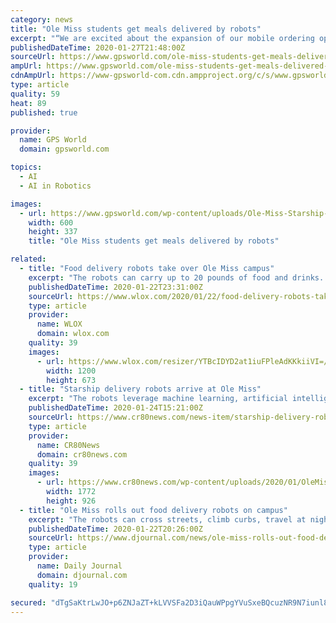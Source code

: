 ```yaml
---
category: news
title: "Ole Miss students get meals delivered by robots"
excerpt: "“We are excited about the expansion of our mobile ordering operation and the new opportunities this partnership creates.” The robots use a combination of sophisticated machine learning, artificial intelligence and sensors to travel on sidewalks and navigate around obstacles. The computer vision-based navigation helps the robots to map their ..."
publishedDateTime: 2020-01-27T21:48:00Z
sourceUrl: https://www.gpsworld.com/ole-miss-students-get-meals-delivered-by-robots/
ampUrl: https://www.gpsworld.com/ole-miss-students-get-meals-delivered-by-robots/amp/
cdnAmpUrl: https://www-gpsworld-com.cdn.ampproject.org/c/s/www.gpsworld.com/ole-miss-students-get-meals-delivered-by-robots/amp/
type: article
quality: 59
heat: 89
published: true

provider:
  name: GPS World
  domain: gpsworld.com

topics:
  - AI
  - AI in Robotics

images:
  - url: https://www.gpsworld.com/wp-content/uploads/Ole-Miss-Starship-robot-W.jpg
    width: 600
    height: 337
    title: "Ole Miss students get meals delivered by robots"

related:
  - title: "Food delivery robots take over Ole Miss campus"
    excerpt: "The robots can carry up to 20 pounds of food and drinks. Deliveries typically take just minutes. The robots use artificial intelligence and sensors to travel on sidewalks and navigate around any obstacles. They can even drive over curbs, across streets and through rain or snow. In case of any issues, a human can take control of the machine ..."
    publishedDateTime: 2020-01-22T23:31:00Z
    sourceUrl: https://www.wlox.com/2020/01/22/food-delivery-robots-take-over-ole-miss-campus/
    type: article
    provider:
      name: WLOX
      domain: wlox.com
    quality: 39
    images:
      - url: https://www.wlox.com/resizer/YTBcIDYD2at1iuFPleAdKKkiiVI=/1200x0/arc-anglerfish-arc2-prod-raycom.s3.amazonaws.com/public/K5HBSHMBJFB7DEYPZIQESOTIQE.jpg
        width: 1200
        height: 673
  - title: "Starship delivery robots arrive at Ole Miss"
    excerpt: "The robots leverage machine learning, artificial intelligence and a series of on-board sensors to navigate on sidewalks and avoid obstacles. Each robot can carry up to 20 pounds, as well as cross streets, climb curbs, travel at night and operate in both rain and snow."
    publishedDateTime: 2020-01-24T15:21:00Z
    sourceUrl: https://www.cr80news.com/news-item/starship-delivery-robots-arrive-at-ole-miss/
    type: article
    provider:
      name: CR80News
      domain: cr80news.com
    quality: 39
    images:
      - url: https://www.cr80news.com/wp-content/uploads/2020/01/OleMiss_Starship.png
        width: 1772
        height: 926
  - title: "Ole Miss rolls out food delivery robots on campus"
    excerpt: "The robots can cross streets, climb curbs, travel at night and operate in rain and snow using a combination of sophisticated machine learning, artificial intelligence and sensors to navigate. A team of humans can monitor the robots’ progress remotely and take control if needed. “We're honored to be able to help make lives a little bit ..."
    publishedDateTime: 2020-01-22T20:26:00Z
    sourceUrl: https://www.djournal.com/news/ole-miss-rolls-out-food-delivery-robots-on-campus/article_c0057fee-7283-5355-b8f8-a558d5e1c76e.html
    type: article
    provider:
      name: Daily Journal
      domain: djournal.com
    quality: 19

secured: "dTgSaKtrLwJO+p6ZNJaZT+kLVVSFa2D3iQauWPpgYVuSxeBQcuzNR9N7iunl8cBKkha20dyS9pS42m9ec11hedoWxGCvvooZ2bvT8b3AKHh9q3OAB6muTd5D1HHyTDD6u5zwiJk/tvvNY6ghNGIPoknyblGZrRNfU/ZgvFQfOT+UX51TH3z52HaZrEanRW6FKLAbEBArCpu8JJCOxJ2O1yuPgORhFooNzOJ0mmpuUkBoLMUETkOfbpCtRG03fnw3sWwy62hrJCyzEfg/hM1fZyVEkeYpaJ7Vu3xKgnBznHPtkEuakCipDtjw6a4cJMB6;J1OVuW2FbGTvzpbYTqdXpQ=="
---
```


